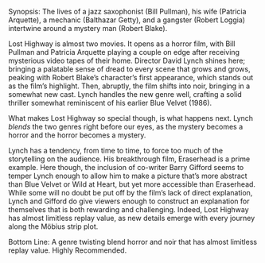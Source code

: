 Synopsis: The lives of a jazz saxophonist (Bill Pullman), his wife (Patricia Arquette), a mechanic (Balthazar Getty), and a gangster (Robert Loggia) intertwine around a mystery man (Robert Blake).

Lost Highway is almost two movies.  It opens as a horror film, with Bill Pullman and Patricia Arquette playing a couple on edge after receiving mysterious video tapes of their home.  Director David Lynch shines here; bringing a palatable sense of dread to every scene that grows and grows, peaking with Robert Blake’s character’s first appearance, which stands out as the film’s highlight. Then, abruptly, the film shifts into noir, bringing in a somewhat new cast.  Lynch handles the new genre well, crafting a solid thriller somewhat reminiscent of his earlier Blue Velvet (1986). 

What makes Lost Highway so special though, is what happens next.  Lynch <em>blends</em> the two genres right before our eyes, as the mystery becomes a horror and the horror becomes a mystery. 

Lynch has a tendency, from time to time, to force too much of the storytelling on the audience.  His breakthrough film, Eraserhead is a prime example.  Here though, the inclusion of co-writer Barry Gifford seems to temper Lynch enough to allow him to make a picture that’s more abstract than Blue Velvet or Wild at Heart, but yet more accessible than Eraserhead.  While some will no doubt be put off by the film’s lack of direct explanation, Lynch and Gifford do give viewers enough to construct an explanation for themselves that is both rewarding and challenging.  Indeed, Lost Highway has almost limitless replay value, as new details emerge with every journey along the Möbius strip plot.

Bottom Line: A genre twisting blend horror and noir that has almost limitless replay value.  Highly Recommended.